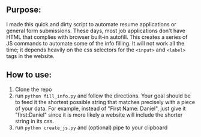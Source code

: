 ## Purpose:
I made this quick and dirty script to automate resume applications or general form submissions. These days, most job applications don't have HTML that complies with browser built-in autofill. This creates a series of JS commands to automate some of the info filling. It will not work all the time; it depends heavily on the css selectors for the `<input>` and `<label>` tags in the website.

## How to use:
1. Clone the repo
2. run `python fill_info.py` and follow the directions. Your goal should be to feed it the shortest possible string that matches precisely with a piece of your data. For example, instead of "First Name: Daniel", just give it "first:Daniel" since it is more likely a website will include the shorter string in its css.
3. run `python create_js.py` and (optional) pipe to your clipboard